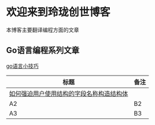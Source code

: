 # 欢迎来到玲珑创世博客

本博客主要翻译编程方面的文章

## Go语言编程系列文章

[go语言小技巧](./gotech/go101tips.md)



| 标题                                                                 | 备注  |
|--------------------------------------------------------------------|-----|
| [如何强迫用户使用结构的字段名称构造结构体](./gotech/go101tips.md#如何强迫用户使用结构的字段名称构造结构体) |     |
| A2                                                                 | B2  |
| A3                                                                 | B3  |
